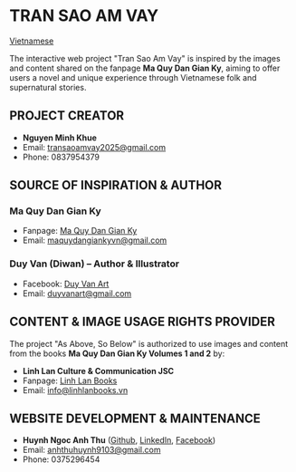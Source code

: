 # TRAN SAO AM VAY
[Vietnamese](README.md)

The interactive web project "Tran Sao Am Vay" is inspired by the images and content shared on the fanpage **Ma Quy Dan Gian Ky**, aiming to offer users a novel and unique experience through Vietnamese folk and supernatural stories.

## PROJECT CREATOR
- **Nguyen Minh Khue**
- Email: transaoamvay2025@gmail.com
- Phone: 0837954379

## SOURCE OF INSPIRATION & AUTHOR

### Ma Quy Dan Gian Ky
- Fanpage: [Ma Quy Dan Gian Ky](https://www.facebook.com/maquydangianky)
- Email: maquydangiankyvn@gmail.com

### Duy Van (Diwan) – Author & Illustrator
- Facebook: [Duy Van Art](https://www.facebook.com/duyvanart)
- Email: duyvanart@gmail.com

## CONTENT & IMAGE USAGE RIGHTS PROVIDER

The project "As Above, So Below" is authorized to use images and content from the books **Ma Quy Dan Gian Ky Volumes 1 and 2** by:

- **Linh Lan Culture & Communication JSC**
- Fanpage: [Linh Lan Books](https://www.facebook.com/@linhlanbooks)
- Email: info@linhlanbooks.vn

## WEBSITE DEVELOPMENT & MAINTENANCE
- **Huynh Ngoc Anh Thu** ([Github](https://github.com/panadolextra91), [LinkedIn](www.linkedin.com/in/anhthuhuynh9103), [Facebook](https://www.facebook.com/avoidhooman/))
- Email: anhthuhuynh9103@gmail.com
- Phone: 0375296454
